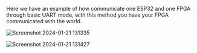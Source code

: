 Here we have an example of how communicate one ESP32 and one FPGA through basic UART mode, with this method you have your FPGA communicated with the world.

![Screenshot 2024-01-21 131335](https://github.com/S-Bou/FPGA_UART_ESP32/assets/55810268/a97e2786-7cb7-4c56-a718-70d441eb0d06)

![Screenshot 2024-01-21 131427](https://github.com/S-Bou/FPGA_UART_ESP32/assets/55810268/847849ac-cb4d-4d89-9acb-965381b44293)
